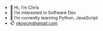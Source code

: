 - 👋 Hi, I’m Chris
- 👀 I’m interested in Software Dev
- 🌱 I’m currently learning Python, JavaScript
- 📫 nkoycm@gmail.com
